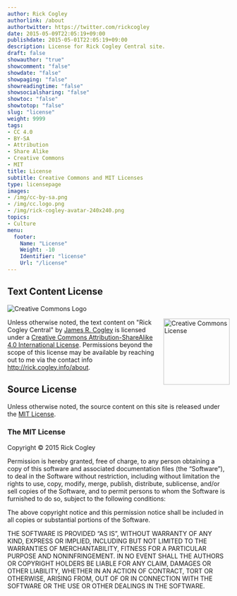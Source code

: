 ```yaml
---
author: Rick Cogley
authorlink: /about
authortwitter: https://twitter.com/rickcogley
date: 2015-05-09T22:05:19+09:00
publishdate: 2015-05-01T22:05:19+09:00
description: License for Rick Cogley Central site.
draft: false
showauthor: "true"
showcomment: "false"
showdate: "false"
showpaging: "false"
showreadingtime: "false"
showsocialsharing: "false"
showtoc: "false"
showtotop: "false"
slug: "license"
weight: 9999
tags:
- CC 4.0
- BY-SA
- Attribution
- Share Alike
- Creative Commons
- MIT
title: License
subtitle: Creative Commons and MIT Licenses
type: licensepage
images:
- /img/cc-by-sa.png
- /img/cc.logo.png
- /img/rick-cogley-avatar-240x240.png
topics:
- Culture
menu:
  footer:
    Name: "License"
    Weight: -10
    Identifier: "license"
    Url: "/license"
---
```


## Text Content License

![Creative Commons Logo](/img/cc.logo.svg)

<a rel="license" href="http://creativecommons.org/licenses/by-sa/4.0/"><img alt="Creative Commons License" style="border-width:0;float:right;" src="/img/cc-by-sa.svg" width="150px" /></a><span xmlns:dct="http://purl.org/dc/terms/" property="dct:title">Unless otherwise noted, the text content on "Rick Cogley Central"</span> by <a xmlns:cc="http://creativecommons.org/ns#" href="http://rick.cogley.info/about" property="cc:attributionName" rel="cc:attributionURL">James R. Cogley</a> is licensed under a <a rel="license" href="http://creativecommons.org/licenses/by-sa/4.0/">Creative Commons Attribution-ShareAlike 4.0 International License</a>. Permissions beyond the scope of this license may be available by reaching out to me via the contact info <a xmlns:cc="http://creativecommons.org/ns#" href="http://rick.cogley.info/about" rel="cc:morePermissions">http://rick.cogley.info/about</a>.

## Source License

Unless otherwise noted, the source content on this site is released under the [MIT License](http://opensource.org/licenses/MIT). 

### The MIT License

Copyright © 2015 Rick Cogley

Permission is hereby granted, free of charge, to any person obtaining a copy of this software and associated documentation files (the “Software”), to deal in the Software without restriction, including without limitation the rights to use, copy, modify, merge, publish, distribute, sublicense, and/or sell copies of the Software, and to permit persons to whom the Software is furnished to do so, subject to the following conditions:

The above copyright notice and this permission notice shall be included in all copies or substantial portions of the Software.

THE SOFTWARE IS PROVIDED “AS IS”, WITHOUT WARRANTY OF ANY KIND, EXPRESS OR IMPLIED, INCLUDING BUT NOT LIMITED TO THE WARRANTIES OF MERCHANTABILITY, FITNESS FOR A PARTICULAR PURPOSE AND NONINFRINGEMENT. IN NO EVENT SHALL THE AUTHORS OR COPYRIGHT HOLDERS BE LIABLE FOR ANY CLAIM, DAMAGES OR OTHER LIABILITY, WHETHER IN AN ACTION OF CONTRACT, TORT OR OTHERWISE, ARISING FROM, OUT OF OR IN CONNECTION WITH THE SOFTWARE OR THE USE OR OTHER DEALINGS IN THE SOFTWARE.

